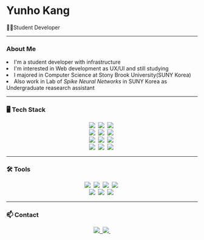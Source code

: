
<h1>Yunho Kang</h1>
<p>👨‍💻Student Developer</p>

<hr>

<h3>About Me</h3>
<li>I'm a student developer with infrastructure</li>
<li>I'm interested in Web development as UX/UI and still studying</li>
<li>I majored in Computer Science at Stony Brook University(SUNY Korea)</li>
<li>Also work in Lab of <i>Spike Neural Networks</i> in SUNY Korea as Undergraduate reasearch assistant</li>

<hr>

<h3>🖥️ Tech Stack</h3>
<div align="center">
  <img src="https://img.shields.io/badge/react-20232a.svg?style=for-the-badge&logo=react&logoColor=61DAFB" />&nbsp
  <img src="https://img.shields.io/badge/Flutter-02569B.svg?style=for-the-badge&logo=Flutter&logoColor=white" />&nbsp
  <img src="https://img.shields.io/badge/html5-E34F26.svg?style=for-the-badge&logo=html5&logoColor=white" />&nbsp
<div align="center">
  <img src="https://img.shields.io/badge/javascript-F7DF1E.svg?style=for-the-badge&logo=javascript&logoColor=20232a" />&nbsp
  <img src="https://img.shields.io/badge/bootstrap-7952B3.svg?style=for-the-badge&logo=bootstrap&logoColor=white" />&nbsp
  <img src="https://img.shields.io/badge/css3-1572B6.svg?style=for-the-badge&logo=css3&logoColor=white" />&nbsp
</div>
<div align="center">
  <img src="https://img.shields.io/badge/python-3670A0?style=for-the-badge&logo=python&logoColor=ffdd54" />&nbsp
  <img src="https://img.shields.io/badge/numPy-013243.svg?style=for-the-badge&logo=numpy&logoColor=white" />&nbsp
  <img src="https://img.shields.io/badge/pyTorch-EE4C2C.svg?style=for-the-badge&logo=C&logoColor=white" />&nbsp
</div>
  <img src="https://img.shields.io/badge/JAVA-FF7F00.svg?style=for-the-badge&logo=openJDK&logoColor=white" />&nbsp
  <img src="https://img.shields.io/badge/C Language-A8B9CC.svg?style=for-the-badge&logo=C&logoColor=white" />&nbsp
  <img src="https://img.shields.io/badge/MySQL-4479A1.svg?style=for-the-badge&logo=MySQL&logoColor=white" />&nbsp
</div>

<hr>

<h3>🛠 Tools</h3>
<div align="center">
  <img src="https://img.shields.io/badge/git-F05033.svg?style=for-the-badge&logo=git&logoColor=white" />&nbsp
  <img src="https://img.shields.io/badge/github-181717.svg?style=for-the-badge&logo=github&logoColor=white" />&nbsp
  <img src="https://img.shields.io/badge/Notion-F3F3F3.svg?style=for-the-badge&logo=notion&logoColor=black" />&nbsp
  <img src="https://img.shields.io/badge/figma-F24E1E.svg?style=for-the-badge&logo=figma&logoColor=white" />&nbsp
</div>

<div align="center">
  <img src="https://img.shields.io/badge/VSCode-0098FF.svg?style=for-the-badge&logo=visual-studio-code&logoColor=0098FF" />&nbsp
  <img src="https://img.shields.io/badge/jupyter-2C2C32.svg?style=for-the-badge&logo=jupyter&logoColor=F37726" />&nbsp
  <img src="https://img.shields.io/badge/Colab-2C2C32.svg?style=for-the-badge&logo=googlecolab&logoColor=F9AB00" />&nbsp
</div>

<hr>

<h3>📫 Contact</h3>
<div align="center">
  <a href="www.linkedin.com/in/yun-ho-kang">
    <img src="https://img.shields.io/badge/LinkedIn-0A66C2?style=for-the-badge&logo=velog&logoColor=white" />&nbsp
  </a>
  <a href="mailto:yunho.kang99@gmail.com">
    <img
      src="https://img.shields.io/badge/gmail-D14836?style=for-the-badge&logo=gmail&logoColor=white"/>&nbsp
  </a>
</div>
